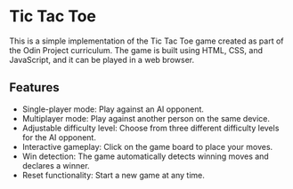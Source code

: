 # Tic Tac Toe

This is a simple implementation of the Tic Tac Toe game created as part of the Odin Project curriculum. The game is built using HTML, CSS, and JavaScript, and it can be played in a web browser.

## Features

- Single-player mode: Play against an AI opponent.
- Multiplayer mode: Play against another person on the same device.
- Adjustable difficulty level: Choose from three different difficulty levels for the AI opponent.
- Interactive gameplay: Click on the game board to place your moves.
- Win detection: The game automatically detects winning moves and declares a winner.
- Reset functionality: Start a new game at any time.
